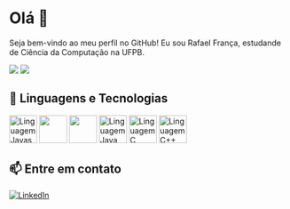 # Olá 👋

Seja bem-vindo ao meu perfil no GitHub! Eu sou Rafael França, estudande de Ciência da Computação na UFPB.

<div>
  <img src="https://github-readme-stats.vercel.app/api?username=rafaelfranca1&theme=github_dark&show_icons=true&rank_icon=github&hide_border=true" />
  <img src="https://github-readme-stats.vercel.app/api/top-langs/?username=rafaelfranca1&layout=compact&theme=github_dark&hide_border=true" />
</div> 

## 🔧 Linguagens e Tecnologias

<div>
  <img src="https://cdn.jsdelivr.net/gh/devicons/devicon@latest/icons/javascript/javascript-original.svg" alt="Linguagem Javascript" width="50" height="50" />
  <img src="https://cdn.jsdelivr.net/gh/devicons/devicon@latest/icons/typescript/typescript-original.svg" width="50" height="50" />
  <img src="https://cdn.jsdelivr.net/gh/devicons/devicon@latest/icons/python/python-original.svg" width="50" height="50" />   
  <img src="https://cdn.jsdelivr.net/gh/devicons/devicon@latest/icons/java/java-original.svg" alt="Linguagem Java" width="50" height="50" />
  <img src="https://cdn.jsdelivr.net/gh/devicons/devicon/icons/c/c-original.svg" alt="Linguagem C" width="50" height="50" />
  <img src="https://cdn.jsdelivr.net/gh/devicons/devicon@latest/icons/cplusplus/cplusplus-original.svg" alt="Linguagem C++" width="50" height="50" />
</div>

## 📫 Entre em contato

<div>
  <a href="https://www.linkedin.com/in/rafael-franca-ofc/">
    <img src="https://img.shields.io/badge/linkedin-%230077B5.svg?style=for-the-badge&logo=linkedin&logoColor=white" alt="LinkedIn" />
  </a>
</div>
